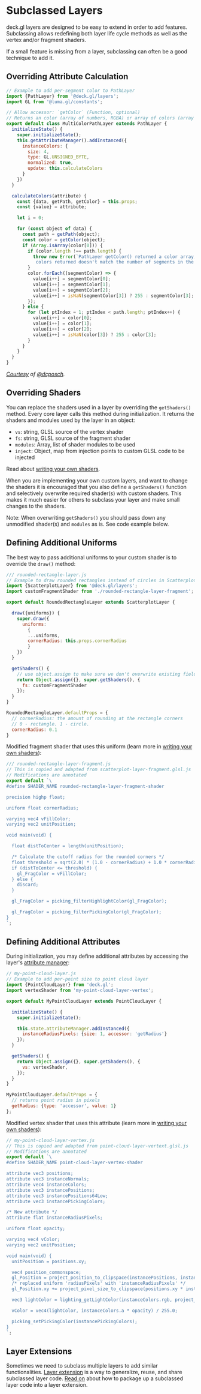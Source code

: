 # Subclassed Layers

deck.gl layers are designed to be easy to extend in order to add features.
Subclassing allows redefining both layer life cycle methods as well as
the vertex and/or fragment shaders.

If a small feature is missing from a layer, subclassing can often be a
good technique to add it.

## Overriding Attribute Calculation

```js
// Example to add per-segment color to PathLayer
import {PathLayer} from '@deck.gl/layers';
import GL from '@luma.gl/constants';

// Allow accessor: `getColor` (Function, optional)
// Returns an color (array of numbers, RGBA) or array of colors (array of arrays).
export default class MultiColorPathLayer extends PathLayer {
  initializeState() {
    super.initializeState();
    this.getAttributeManager().addInstanced({
      instanceColors: {
        size: 4,
        type: GL.UNSIGNED_BYTE,
        normalized: true,
        update: this.calculateColors
      }
    })
  }

  calculateColors(attribute) {
    const {data, getPath, getColor} = this.props;
    const {value} = attribute;

    let i = 0;

    for (const object of data) {
      const path = getPath(object);
      const color = getColor(object);
      if (Array.isArray(color[0])) {
        if (color.length !== path.length) {
          throw new Error(`PathLayer getColor() returned a color array, but the number of
           colors returned doesn't match the number of segments in the path`);
        }
        color.forEach((segmentColor) => {
          value[i++] = segmentColor[0];
          value[i++] = segmentColor[1];
          value[i++] = segmentColor[2];
          value[i++] = isNaN(segmentColor[3]) ? 255 : segmentColor[3];
        });
      } else {
        for (let ptIndex = 1; ptIndex < path.length; ptIndex++) {
          value[i++] = color[0];
          value[i++] = color[1];
          value[i++] = color[2];
          value[i++] = isNaN(color[3]) ? 255 : color[3];
        }
      }
    }
  }
}
```

*[Courtesy](https://github.com/visgl/deck.gl/pull/336) of [@dcposch](https://github.com/dcposch).*

## Overriding Shaders

You can replace the shaders used in a layer by overriding the `getShaders()`
method. Every core layer calls this method during initialization. It
returns the shaders and modules used by the layer in an object:

* `vs`: string, GLSL source of the vertex shader
* `fs`: string, GLSL source of the fragment shader
* `modules`: Array, list of shader modules to be used
* `inject`: Object, map from injection points to custom GLSL code to be injected

Read about [writing your own shaders](/docs/developer-guide/custom-layers/writing-shaders.md).

When you are implementing your own custom layers, and want to change the shaders
it is encouraged that you also define a `getShaders()` function and selectively
overwrite required shader(s) with custom shaders.
This makes it much easier for others to subclass your layer and make small
changes to the shaders.

Note: When overwriting `getShaders()` you should pass down any unmodified shader(s)
and `modules` as is. See code example below.

## Defining Additional Uniforms

The best way to pass additional uniforms to your custom shader is to override
the `draw()` method:

```js
/// rounded-rectangle-layer.js
// Example to draw rounded rectangles instead of circles in ScatterplotLayer
import {ScatterplotLayer} from '@deck.gl/layers';
import customFragmentShader from './rounded-rectangle-layer-fragment';

export default RoundedRectangleLayer extends ScatterplotLayer {

  draw({uniforms}) {
    super.draw({
      uniforms:
        {
        ...uniforms,
        cornerRadius: this.props.cornerRadius
        }
    })
  }

  getShaders() {
    // use object.assign to make sure we don't overwrite existing fields like `vs`, `modules`...
    return Object.assign({}, super.getShaders(), {
      fs: customFragmentShader
    });
  }
}

RoundedRectangleLayer.defaultProps = {
  // cornerRadius: the amount of rounding at the rectangle corners
  // 0 - rectangle. 1 - circle.
  cornerRadius: 0.1
}
```

Modified fragment shader that uses this uniform (learn more in [writing your own shaders](/docs/developer-guide/custom-layers/writing-shaders.md)):

```js
/// rounded-rectangle-layer-fragment.js
// This is copied and adapted from scatterplot-layer-fragment.glsl.js
// Modifications are annotated
export default `\
#define SHADER_NAME rounded-rectangle-layer-fragment-shader

precision highp float;

uniform float cornerRadius;

varying vec4 vFillColor;
varying vec2 unitPosition;

void main(void) {

  float distToCenter = length(unitPosition);

  /* Calculate the cutoff radius for the rounded corners */
  float threshold = sqrt(2.0) * (1.0 - cornerRadius) + 1.0 * cornerRadius;
  if (distToCenter <= threshold) {
    gl_FragColor = vFillColor;
  } else {
    discard;
  }

  gl_FragColor = picking_filterHighlightColor(gl_FragColor);

  gl_FragColor = picking_filterPickingColor(gl_FragColor);
}
`;
```

## Defining Additional Attributes

During initialization, you may define additional attributes by accessing the
layer's [attribute manager](/docs/developer-guide/custom-layers/attribute-management.md):

```js
// my-point-cloud-layer.js
// Example to add per-point size to point cloud layer
import {PointCloudLayer} from 'deck.gl';
import vertexShader from 'my-point-cloud-layer-vertex';

export default MyPointCloudLayer extends PointCloudLayer {

  initializeState() {
    super.initializeState();

    this.state.attributeManager.addInstanced({
      instanceRadiusPixels: {size: 1, accessor: 'getRadius'}
    });
  }

  getShaders() {
    return Object.assign({}, super.getShaders(), {
      vs: vertexShader,
    });
  }
}

MyPointCloudLayer.defaultProps = {
  // returns point radius in pixels
  getRadius: {type: 'accessor', value: 1}
};
```

Modified vertex shader that uses this attribute (learn more in [writing your own shaders](/docs/developer-guide/custom-layers/writing-shaders.md)):

```js
// my-point-cloud-layer-vertex.js
// This is copied and adapted from point-cloud-layer-vertext.glsl.js
// Modifications are annotated
export default `\
#define SHADER_NAME point-cloud-layer-vertex-shader

attribute vec3 positions;
attribute vec3 instanceNormals;
attribute vec4 instanceColors;
attribute vec3 instancePositions;
attribute vec3 instancePositions64Low;
attribute vec3 instancePickingColors;

/* New attribute */
attribute flat instanceRadiusPixels;

uniform float opacity;

varying vec4 vColor;
varying vec2 unitPosition;

void main(void) {
  unitPosition = positions.xy;

  vec4 position_commonspace;
  gl_Position = project_position_to_clipspace(instancePositions, instancePositions64Low, vec3(0.), position_commonspace);
  /* replaced uniform 'radiusPixels' with 'instanceRadiusPixels' */
  gl_Position.xy += project_pixel_size_to_clipspace(positions.xy * instanceRadiusPixels);

  vec3 lightColor = lighting_getLightColor(instanceColors.rgb, project_uCameraPosition, position_commonspace.xyz, project_normal(instanceNormals));

  vColor = vec4(lightColor, instanceColors.a * opacity) / 255.0;

  picking_setPickingColor(instancePickingColors);
}
`;
```

## Layer Extensions

Sometimes we need to subclass multiple layers to add similar functionalities.
[Layer extension](/docs/api-reference/extensions/overview.md) is a way to generalize, reuse, and share subclassed layer code. [Read on](/docs/developer-guide/custom-layers/layer-extensions.md) about how to package up a subclassed layer code into a layer extension.

